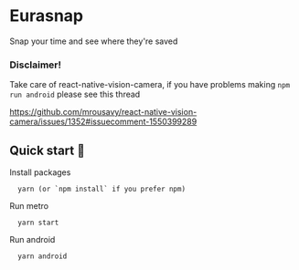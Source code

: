 # Eurasnap

Snap your time and see where they're saved

### Disclaimer!

Take care of react-native-vision-camera, if you have problems making `npm run android` please see this thread

https://github.com/mrousavy/react-native-vision-camera/issues/1352#issuecomment-1550399289

## Quick start 🚀

Install packages

```
  yarn (or `npm install` if you prefer npm)
```

Run metro

```
  yarn start
```

Run android

```
  yarn android
```
